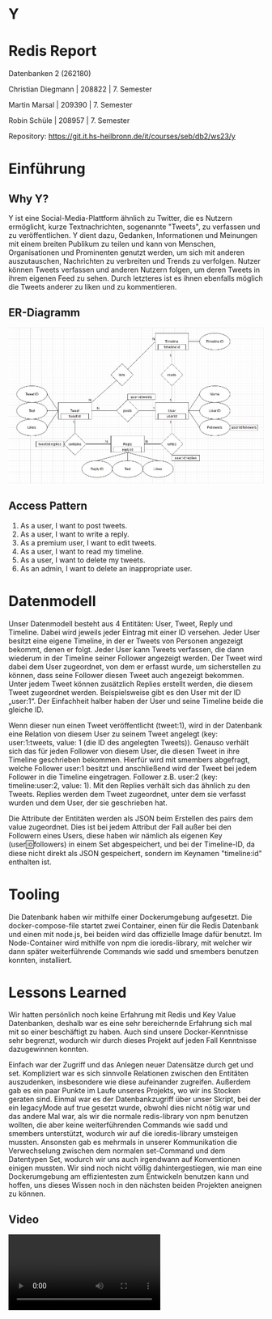 # Y

# Redis Report

Datenbanken 2 (262180)

Christian Diegmann | 208822 | 7. Semester

Martin Marsal | 209390 | 7. Semester

Robin Schüle | 208957 | 7. Semester

Repository: https://git.it.hs-heilbronn.de/it/courses/seb/db2/ws23/y

# Einführung

## Why Y?
Y ist eine Social-Media-Plattform ähnlich zu Twitter, die es Nutzern ermöglicht, kurze Textnachrichten, sogenannte "Tweets", zu verfassen und zu veröffentlichen. 
Y dient dazu, Gedanken, Informationen und Meinungen mit einem breiten Publikum zu teilen und kann von Menschen, Organisationen und Prominenten genutzt werden, 
um sich mit anderen auszutauschen, Nachrichten zu verbreiten und Trends zu verfolgen. 
Nutzer können Tweets verfassen und anderen Nutzern folgen, um deren Tweets in ihrem eigenen Feed zu sehen. 
Durch letzteres ist es ihnen ebenfalls möglich die Tweets anderer zu liken und zu kommentieren. 

## ER-Diagramm
![ER-Diagramm](media/er-diagram.jpg)

## Access Pattern
1.	As a user, I want to post tweets.
2.	As a user, I want to write a reply.
3.	As a premium user, I want to edit tweets.
4.	As a user, I want to read my timeline.
5.	As a user, I want to delete my tweets.
6.	As an admin, I want to delete an inappropriate user.

# Datenmodell

Unser Datenmodell besteht aus 4 Entitäten: User, Tweet, Reply und Timeline. Dabei wird jeweils jeder Eintrag mit einer ID versehen. 
Jeder User besitzt eine eigene Timeline, in der er Tweets von Personen angezeigt bekommt, denen er folgt. Jeder User kann Tweets verfassen, die dann wiederum in der Timeline seiner Follower angezeigt werden. 
Der Tweet wird dabei dem User zugeordnet, von dem er erfasst wurde, um sicherstellen zu können, dass seine Follower diesen Tweet auch angezeigt bekommen. 
Unter jedem Tweet können zusätzlich Replies erstellt werden, die diesem Tweet zugeordnet werden.
Beispielsweise gibt es den User mit der ID „user:1“.
Der Einfachheit halber haben der User und seine Timeline beide die gleiche ID.

Wenn dieser nun einen Tweet veröffentlicht (tweet:1), wird in der Datenbank eine Relation von diesem User zu seinem Tweet angelegt (key: user:1:tweets, value: 1 (die ID des angelegten Tweets)). 
Genauso verhält sich das für jeden Follower von diesem User, die diesen Tweet in ihre Timeline geschrieben bekommen. 
Hierfür wird mit smembers abgefragt, welche Follower user:1 besitzt und anschließend wird der Tweet bei jedem Follower in die Timeline eingetragen. 
Follower z.B. user:2 (key: timeline:user:2, value: 1). Mit den Replies verhält sich das ähnlich zu den Tweets. Replies werden dem Tweet zugeordnet, unter dem sie verfasst wurden und dem User, der sie geschrieben hat.

Die Attribute der Entitäten werden als JSON beim Erstellen des pairs dem value zugeordnet. Dies ist bei jedem Attribut der Fall außer bei den Followern eines Users, diese haben wir
nämlich als eigenen Key (user:id:followers) in einem Set abgespeichert, und bei der Timeline-ID, da diese nicht direkt als JSON gespeichert, sondern im Keynamen "timeline:id" enthalten
ist.

# Tooling

Die Datenbank haben wir mithilfe einer Dockerumgebung aufgesetzt. Die docker-compose-file startet zwei Container, einen für die Redis Datenbank und einen mit node.js, bei beiden wird das
offizielle Image dafür benutzt. Im Node-Container wird mithilfe von npm die ioredis-library, mit welcher wir dann später weiterführende Commands wie sadd und smembers benutzen konnten,
installiert.

# Lessons Learned

Wir hatten persönlich noch keine Erfahrung mit Redis und Key Value Datenbanken, deshalb war es eine sehr bereichernde Erfahrung sich mal mit so einer beschäftigt zu haben. Auch sind
unsere Docker-Kenntnisse sehr begrenzt, wodurch wir durch dieses Projekt auf jeden Fall Kenntnisse dazugewinnen konnten.

Einfach war der Zugriff und das Anlegen neuer Datensätze durch get und set.
Kompliziert war es sich sinnvolle Relationen zwischen den Entitäten auszudenken, insbesondere wie diese aufeinander zugreifen. Außerdem gab es ein paar Punkte im Laufe unseres Projekts,
wo wir ins Stocken geraten sind. Einmal war es der Datenbankzugriff über unser Skript, bei der ein legacyMode auf true gesetzt wurde, obwohl dies nicht nötig war und das andere Mal war,
als wir die normale redis-library von npm benutzen wollten, die aber keine weiterführenden Commands wie sadd und smembers unterstützt, wodurch wir auf die ioredis-library umsteigen
mussten. Ansonsten gab es mehrmals in unserer Kommunikation die Verwechselung zwischen dem normalen set-Command und dem Datentypen Set, wodurch wir uns auch irgendwann auf Konventionen
einigen mussten. Wir sind noch nicht völlig dahintergestiegen, wie man eine Dockerumgebung am effizientesten zum Entwickeln benutzen kann und hoffen, uns dieses Wissen noch in den nächsten beiden
Projekten aneignen zu können.

## Video

![Video](media/Redis.mp4)
